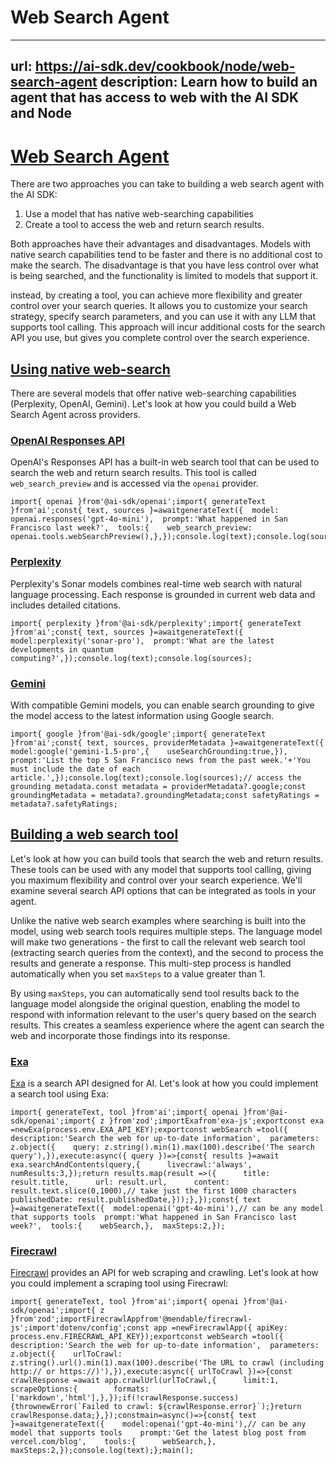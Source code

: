 # Web Search Agent


---
url: https://ai-sdk.dev/cookbook/node/web-search-agent
description: Learn how to build an agent that has access to web with the AI SDK and Node
---


# [Web Search Agent](#web-search-agent)


There are two approaches you can take to building a web search agent with the AI SDK:

1.  Use a model that has native web-searching capabilities
2.  Create a tool to access the web and return search results.

Both approaches have their advantages and disadvantages. Models with native search capabilities tend to be faster and there is no additional cost to make the search. The disadvantage is that you have less control over what is being searched, and the functionality is limited to models that support it.

instead, by creating a tool, you can achieve more flexibility and greater control over your search queries. It allows you to customize your search strategy, specify search parameters, and you can use it with any LLM that supports tool calling. This approach will incur additional costs for the search API you use, but gives you complete control over the search experience.


## [Using native web-search](#using-native-web-search)


There are several models that offer native web-searching capabilities (Perplexity, OpenAI, Gemini). Let's look at how you could build a Web Search Agent across providers.


### [OpenAI Responses API](#openai-responses-api)


OpenAI's Responses API has a built-in web search tool that can be used to search the web and return search results. This tool is called `web_search_preview` and is accessed via the `openai` provider.

```
import{ openai }from'@ai-sdk/openai';import{ generateText }from'ai';const{ text, sources }=awaitgenerateText({  model: openai.responses('gpt-4o-mini'),  prompt:'What happened in San Francisco last week?',  tools:{    web_search_preview: openai.tools.webSearchPreview(),},});console.log(text);console.log(sources);
```


### [Perplexity](#perplexity)


Perplexity's Sonar models combines real-time web search with natural language processing. Each response is grounded in current web data and includes detailed citations.

```
import{ perplexity }from'@ai-sdk/perplexity';import{ generateText }from'ai';const{ text, sources }=awaitgenerateText({  model:perplexity('sonar-pro'),  prompt:'What are the latest developments in quantum computing?',});console.log(text);console.log(sources);
```


### [Gemini](#gemini)


With compatible Gemini models, you can enable search grounding to give the model access to the latest information using Google search.

```
import{ google }from'@ai-sdk/google';import{ generateText }from'ai';const{ text, sources, providerMetadata }=awaitgenerateText({  model:google('gemini-1.5-pro',{    useSearchGrounding:true,}),  prompt:'List the top 5 San Francisco news from the past week.'+'You must include the date of each article.',});console.log(text);console.log(sources);// access the grounding metadata.const metadata = providerMetadata?.google;const groundingMetadata = metadata?.groundingMetadata;const safetyRatings = metadata?.safetyRatings;
```


## [Building a web search tool](#building-a-web-search-tool)


Let's look at how you can build tools that search the web and return results. These tools can be used with any model that supports tool calling, giving you maximum flexibility and control over your search experience. We'll examine several search API options that can be integrated as tools in your agent.

Unlike the native web search examples where searching is built into the model, using web search tools requires multiple steps. The language model will make two generations - the first to call the relevant web search tool (extracting search queries from the context), and the second to process the results and generate a response. This multi-step process is handled automatically when you set `maxSteps` to a value greater than 1.

By using `maxSteps`, you can automatically send tool results back to the language model alongside the original question, enabling the model to respond with information relevant to the user's query based on the search results. This creates a seamless experience where the agent can search the web and incorporate those findings into its response.


### [Exa](#exa)


[Exa](https://exa.ai/) is a search API designed for AI. Let's look at how you could implement a search tool using Exa:

```
import{ generateText, tool }from'ai';import{ openai }from'@ai-sdk/openai';import{ z }from'zod';importExafrom'exa-js';exportconst exa =newExa(process.env.EXA_API_KEY);exportconst webSearch =tool({  description:'Search the web for up-to-date information',  parameters: z.object({    query: z.string().min(1).max(100).describe('The search query'),}),execute:async({ query })=>{const{ results }=await exa.searchAndContents(query,{      livecrawl:'always',      numResults:3,});return results.map(result =>({      title: result.title,      url: result.url,      content: result.text.slice(0,1000),// take just the first 1000 characters      publishedDate: result.publishedDate,}));},});const{ text }=awaitgenerateText({  model:openai('gpt-4o-mini'),// can be any model that supports tools  prompt:'What happened in San Francisco last week?',  tools:{    webSearch,},  maxSteps:2,});
```


### [Firecrawl](#firecrawl)


[Firecrawl](https://firecrawl.dev) provides an API for web scraping and crawling. Let's look at how you could implement a scraping tool using Firecrawl:

```
import{ generateText, tool }from'ai';import{ openai }from'@ai-sdk/openai';import{ z }from'zod';importFirecrawlAppfrom'@mendable/firecrawl-js';import'dotenv/config';const app =newFirecrawlApp({ apiKey: process.env.FIRECRAWL_API_KEY});exportconst webSearch =tool({  description:'Search the web for up-to-date information',  parameters: z.object({    urlToCrawl: z.string().url().min(1).max(100).describe('The URL to crawl (including http:// or https://)'),}),execute:async({ urlToCrawl })=>{const crawlResponse =await app.crawlUrl(urlToCrawl,{      limit:1,      scrapeOptions:{        formats:['markdown','html'],},});if(!crawlResponse.success){thrownewError(`Failed to crawl: ${crawlResponse.error}`);}return crawlResponse.data;},});constmain=async()=>{const{ text }=awaitgenerateText({    model:openai('gpt-4o-mini'),// can be any model that supports tools    prompt:'Get the latest blog post from vercel.com/blog',    tools:{      webSearch,},    maxSteps:2,});console.log(text);};main();
```
